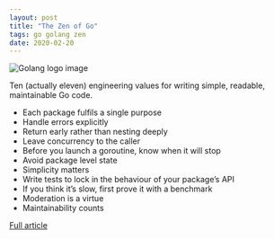 ```yaml
---
layout: post
title: "The Zen of Go"
tags: go golang zen
date: 2020-02-20
---
```


![Golang logo image](https://miro.medium.com/max/1890/1*pT5NLaclavnZQKhiQ_zcqA.png)

Ten (actually eleven) engineering values for writing simple, readable, maintainable Go code.

- Each package fulfils a single purpose
- Handle errors explicitly
- Return early rather than nesting deeply
- Leave concurrency to the caller
- Before you launch a goroutine, know when it will stop
- Avoid package level state
- Simplicity matters
- Write tests to lock in the behaviour of your package’s API
- If you think it’s slow, first prove it with a benchmark
- Moderation is a virtue
- Maintainability counts

[Full article](https://the-zen-of-go.netlify.com/)
